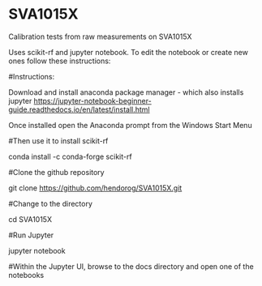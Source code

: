 # SVA1015X

Calibration tests from raw measurements on SVA1015X

Uses scikit-rf and jupyter notebook.
To edit the notebook or create new ones follow these instructions:

#Instructions:

Download and install anaconda package manager - which also installs jupyter
https://jupyter-notebook-beginner-guide.readthedocs.io/en/latest/install.html

Once installed open the Anaconda prompt from the Windows Start Menu

#Then use it to install scikit-rf

conda install -c conda-forge  scikit-rf

#Clone the github repository

git clone https://github.com/hendorog/SVA1015X.git

#Change to the directory

cd SVA1015X

#Run Jupyter

jupyter notebook

#Within the Jupyter UI, browse to the docs directory and open one of the notebooks
